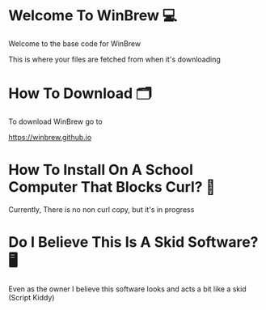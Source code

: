 <h1>Welcome To WinBrew 💻</h1>

Welcome to the base code for WinBrew

This is where your files are fetched from  when it's downloading


<h1>How To Download 🗂️</h1>

To download WinBrew go to

https://winbrew.github.io

<h1>How To Install On A School Computer That Blocks Curl? 🏫</h1>

Currently, There is no non curl copy, but it's in progress

<h1>Do I Believe This Is A Skid Software?🖥️</h1>

Even as the owner I believe this software looks and acts a bit like a skid (Script Kiddy)